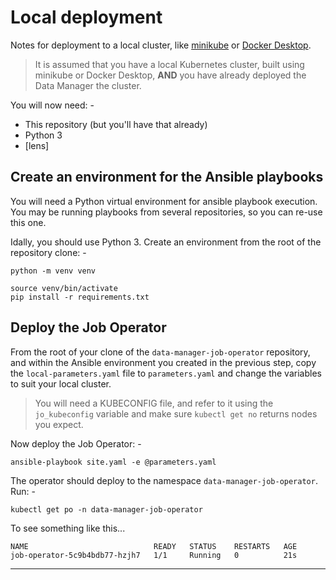 # Local deployment
Notes for deployment to a local cluster, like [minikube] or [Docker Desktop].

> It is assumed that you have a local Kubernetes cluster, built using
  minikube or Docker Desktop, **AND** you have already deployed the Data Manager
  the cluster.

You will now need: -

- This repository (but you'll have that already)
- Python 3
- [lens]

## Create an environment for the Ansible playbooks
You will need a Python virtual environment for ansible playbook execution.
You may be running playbooks from several repositories, so you can re-use
this one.

Idally, you should use Python 3. Create an environment from the root
of the repository clone: -

    python -m venv venv

    source venv/bin/activate
    pip install -r requirements.txt

## Deploy the Job Operator
From the root of your clone of the `data-manager-job-operator` repository,
and within the Ansible environment you created in the previous step,
copy the `local-parameters.yaml` file to `parameters.yaml` and change the variables
to suit your local cluster.

>   You will need a KUBECONFIG file, and refer to it using the `jo_kubeconfig`
    variable and make sure `kubectl get no` returns nodes you expect.

Now deploy the Job Operator: -

    ansible-playbook site.yaml -e @parameters.yaml

The operator should deploy to the namespace `data-manager-job-operator`.
Run: -

    kubectl get po -n data-manager-job-operator

To see something like this...

    NAME                            READY   STATUS    RESTARTS   AGE
    job-operator-5c9b4bdb77-hzjh7   1/1     Running   0          21s

---

[docker desktop]: https://www.docker.com/products/docker-desktop/
[minikube]: https://minikube.sigs.k8s.io/docs/start/
